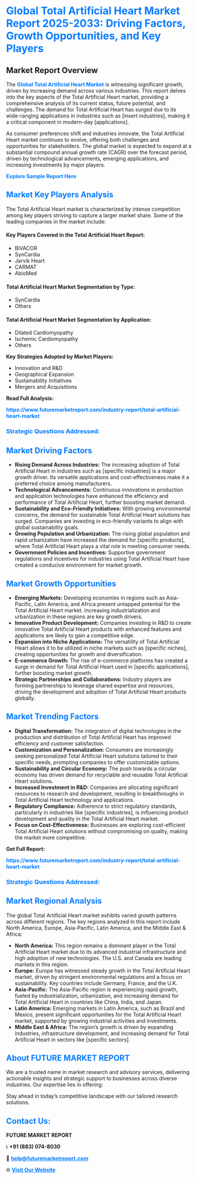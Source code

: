 <h1 style="color: #007BFF;">Global Total Artificial Heart Market Report 2025-2033: Driving Factors, Growth Opportunities, and Key Players</h1>

<section id="overview">
<h2>Market Report Overview</h2>
<p>The <a href="https://www.futuremarketreport.com/industry-report/total-artificial-heart-market" style="color: #007BFF; text-decoration: none;"><strong>Global Total Artificial Heart Market</strong></a> is witnessing significant growth, driven by increasing demand across various industries. This report delves into the key aspects of the Total Artificial Heart market, providing a comprehensive analysis of its current status, future potential, and challenges. The demand for Total Artificial Heart has surged due to its wide-ranging applications in industries such as [insert industries], making it a critical component in modern-day [applications].</p>
<p>As consumer preferences shift and industries innovate, the Total Artificial Heart market continues to evolve, offering both challenges and opportunities for stakeholders. The global market is expected to expand at a substantial compound annual growth rate (CAGR) over the forecast period, driven by technological advancements, emerging applications, and increasing investments by major players.</p>
</section>

<section id="overview">
<p><a href="https://www.futuremarketreport.com/request-sample/reportId=26470" style="color: #007BFF; text-decoration: none;"><strong>Explore Sample Report Here</strong></a></p>
</section>

<section id="key-players">
<h2 style="color: #007BFF;">Market Key Players Analysis</h2>
<p>The Total Artificial Heart market is characterized by intense competition among key players striving to capture a larger market share. Some of the leading companies in the market include:</p>
<h4>Key Players Covered in the Total Artificial Heart Report:</h4>
<ul><li>BiVACOR</li><li>SynCardia</li><li>Jarvik Heart</li><li>CARMAT</li><li>AbioMed</li></ul>
<h4>Total Artificial Heart Market Segmentation by Type:</h4>
<ul><li>SynCardia</li><li>Others</li></ul>

<h4>Total Artificial Heart Market Segmentation by Application:</h4>
<ul><li>Dilated Cardiomyopathy</li><li>Ischemic Cardiomyopathy</li><li>Others</li></ul>
<p><strong>Key Strategies Adopted by Market Players:</strong></p>
<ul>
<li>Innovation and R&D</li>
<li>Geographical Expansion</li>
<li>Sustainability Initiatives</li>
<li>Mergers and Acquisitions</li>
</ul>
</section>

<section>
<p><strong>Read Full Analysis: </strong></p><a href="https://www.futuremarketreport.com/industry-report/total-artificial-heart-market" style="color: #007BFF; text-decoration: none;"><strong>https://www.futuremarketreport.com/industry-report/total-artificial-heart-market</strong></a>
<h3 style="color: #007BFF;">Strategic Questions Addressed:</h3>
</section>

<section id="driving-factors">
<h2 style="color: #007BFF;">Market Driving Factors</h2>
<ul>
<li><strong>Rising Demand Across Industries:</strong> The increasing adoption of Total Artificial Heart in industries such as [specific industries] is a major growth driver. Its versatile applications and cost-effectiveness make it a preferred choice among manufacturers.</li>
<li><strong>Technological Advancements:</strong> Continuous innovations in production and application technologies have enhanced the efficiency and performance of Total Artificial Heart, further boosting market demand.</li>
<li><strong>Sustainability and Eco-Friendly Initiatives:</strong> With growing environmental concerns, the demand for sustainable Total Artificial Heart solutions has surged. Companies are investing in eco-friendly variants to align with global sustainability goals.</li>
<li><strong>Growing Population and Urbanization:</strong> The rising global population and rapid urbanization have increased the demand for [specific products], where Total Artificial Heart plays a vital role in meeting consumer needs.</li>
<li><strong>Government Policies and Incentives:</strong> Supportive government regulations and incentives for industries using Total Artificial Heart have created a conducive environment for market growth.</li>
</ul>
</section>

<section id="growth-opportunities">
<h2 style="color: #007BFF;">Market Growth Opportunities</h2>
<ul>
<li><strong>Emerging Markets:</strong> Developing economies in regions such as Asia-Pacific, Latin America, and Africa present untapped potential for the Total Artificial Heart market. Increasing industrialization and urbanization in these regions are key growth drivers.</li>
<li><strong>Innovative Product Development:</strong> Companies investing in R&D to create innovative Total Artificial Heart products with enhanced features and applications are likely to gain a competitive edge.</li>
<li><strong>Expansion into Niche Applications:</strong> The versatility of Total Artificial Heart allows it to be utilized in niche markets such as [specific niches], creating opportunities for growth and diversification.</li>
<li><strong>E-commerce Growth:</strong> The rise of e-commerce platforms has created a surge in demand for Total Artificial Heart used in [specific applications], further boosting market growth.</li>
<li><strong>Strategic Partnerships and Collaborations:</strong> Industry players are forming partnerships to leverage shared expertise and resources, driving the development and adoption of Total Artificial Heart products globally.</li>
</ul>
</section>

<section id="trending-factors">
<h2 style="color: #007BFF;">Market Trending Factors</h2>
<ul>
<li><strong>Digital Transformation:</strong> The integration of digital technologies in the production and distribution of Total Artificial Heart has improved efficiency and customer satisfaction.</li>
<li><strong>Customization and Personalization:</strong> Consumers are increasingly seeking personalized Total Artificial Heart solutions tailored to their specific needs, prompting companies to offer customizable options.</li>
<li><strong>Sustainability and Circular Economy:</strong> The push towards a circular economy has driven demand for recyclable and reusable Total Artificial Heart solutions.</li>
<li><strong>Increased Investment in R&D:</strong> Companies are allocating significant resources to research and development, resulting in breakthroughs in Total Artificial Heart technology and applications.</li>
<li><strong>Regulatory Compliance:</strong> Adherence to strict regulatory standards, particularly in industries like [specific industries], is influencing product development and quality in the Total Artificial Heart market.</li>
<li><strong>Focus on Cost-Effectiveness:</strong> Businesses are exploring cost-efficient Total Artificial Heart solutions without compromising on quality, making the market more competitive.</li>
</ul>
</section>

<section>
<p><strong>Get Full Report: </strong></p><a href="https://www.futuremarketreport.com/industry-report/total-artificial-heart-market" style="color: #007BFF; text-decoration: none;"><strong>https://www.futuremarketreport.com/industry-report/total-artificial-heart-market</strong></a>
<h3 style="color: #007BFF;">Strategic Questions Addressed:</h3>
</section>


<section id="regional-analysis">
<h2 style="color: #007BFF;">Market Regional Analysis</h2>
<p>The global Total Artificial Heart market exhibits varied growth patterns across different regions. The key regions analyzed in this report include North America, Europe, Asia-Pacific, Latin America, and the Middle East & Africa:</p>
<ul>
<li><strong>North America:</strong> This region remains a dominant player in the Total Artificial Heart market due to its advanced industrial infrastructure and high adoption of new technologies. The U.S. and Canada are leading markets in this region.</li>
<li><strong>Europe:</strong> Europe has witnessed steady growth in the Total Artificial Heart market, driven by stringent environmental regulations and a focus on sustainability. Key countries include Germany, France, and the U.K.</li>
<li><strong>Asia-Pacific:</strong> The Asia-Pacific region is experiencing rapid growth, fueled by industrialization, urbanization, and increasing demand for Total Artificial Heart in countries like China, India, and Japan.</li>
<li><strong>Latin America:</strong> Emerging markets in Latin America, such as Brazil and Mexico, present significant opportunities for the Total Artificial Heart market, supported by growing industrial activities and investments.</li>
<li><strong>Middle East & Africa:</strong> The region’s growth is driven by expanding industries, infrastructure development, and increasing demand for Total Artificial Heart in sectors like [specific sectors].</li>
</ul>
</section>

<footer>
<h2 style="color: #007BFF;">About FUTURE MARKET REPORT</h2>
<p>We are a trusted name in market research and advisory services, delivering actionable insights and strategic support to businesses across diverse industries. Our expertise lies in offering:</p>

<p>Stay ahead in today’s competitive landscape with our tailored research solutions.</p>

<h2 style="color: #007BFF;">Contact Us:</h2>
<p><strong>FUTURE MARKET REPORT</strong></p>
<p>📞 <strong>+91 (883) 074-8030</strong></p>
<p>📧 <strong><a href="mailto:help@futuremarketreport.com" style="color: #007BFF;">help@futuremarketreport.com</a></strong></p>
<p>🌐 <strong><a href="https://www.futuremarketreport.com/" style="color: #007BFF;">Visit Our Website</a></strong></p>
</footer>